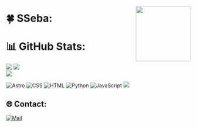 ###
<img align="right" height="150" src="https://media.giphy.com/media/UvPvsX9oMlMWs/giphy.gif"  />


# 🍀 SSeba:





# 📊 GitHub Stats:
![](https://github-readme-stats.vercel.app/api/top-langs/?username=1SSeba&theme=dark&hide_border=false&include_all_commits=true&count_private=true&layout=compact)
![](https://github-readme-stats.vercel.app/api?username=1SSeba&theme=dark&hide_border=false&include_all_commits=true&count_private=true)<br/>
![](https://github-readme-streak-stats.herokuapp.com/?user=1SSeba&theme=dark&hide_border=false)

![Astro](https://img.shields.io/badge/astro-%232C2052.svg?style=for-the-badge&logo=astro&logoColor=white) ![CSS](https://img.shields.io/badge/css-%231572B6.svg?style=for-the-badge&logo=css3&logoColor=white) ![HTML](https://img.shields.io/badge/html-%23E34F26.svg?style=for-the-badge&logo=html5&logoColor=white) ![Python](https://img.shields.io/badge/python-%23323330?style=for-the-badge&logo=python&logoColor=ffdd54) ![JavaScript](https://img.shields.io/badge/javascript-%23323330.svg?style=for-the-badge&logo=javascript&logoColor=%23F7DF1E)
[![](https://visitcount.itsvg.in/api?id=1SSeba&icon=5&color=12)](https://github.com/1SSeba)
## 🌐 Contact:
[![Mail](https://img.shields.io/static/v1?message=Gmail&logo=gmail&label=&color=D14836&logoColor=white&labelColor=&style=for-the-badge)](mailto:sebastian.cruzd@outlook.com)
